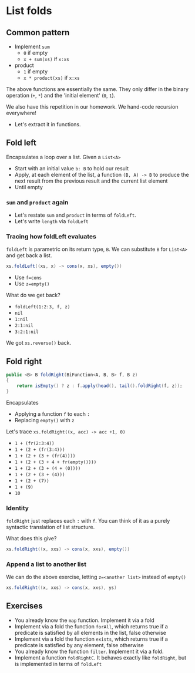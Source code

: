 # List folds

## Common pattern

- Implement `sum`
    - `0` if empty
    - `x + sum(xs)` if `x:xs`
- product
    - `1` if empty
    - `x * product(xs)` if `x:xs`
    
The above functions are essentially the same. They only differ in the binary operation (`+`, `*`)
and the 'initial element' (`0`, `1`).

We also have this repetition in our homework. We hand-code recursion everywhere!
- Let's extract it in functions.


## Fold left

Encapsulates a loop over a list. Given a `List<A>`
- Start with an initial value `b: B` to hold our result
- Apply, at each element of the list, a function `(B, A) -> B` to produce the next result from the
previous result and the current list element
- Until empty

### `sum` and `product` again

- Let's restate `sum` and `product` in terms of `foldLeft`.
- Let's write `length` via `foldLeft`

### Tracing how foldLeft evaluates

`foldLeft` is parametric on its return type, `B`. We can substitute `B` for `List<A>` and get back a list.

```java
xs.foldLeft((xs, x) -> cons(x, xs), empty())
```

- Use `f=cons`
- Use `z=empty()`

What do we get back?

- `foldLeft(1:2:3, f, z)`
- `nil`
- `1:nil`
- `2:1:nil`
- `3:2:1:nil`

We got `xs.reverse()` back.

## Fold right

```java
public <B> B foldRight(BiFunction<A, B, B> f, B z)
{
    return isEmpty() ? z : f.apply(head(), tail().foldRight(f, z));
}
```
Encapsulates
- Applying a function `f` to each `:`
- Replacing `empty()` with `z`

Let's trace `xs.foldRight((x, acc) -> acc +1, 0)`
- `1 + (fr(2:3:4))`
- `1 + (2 + (fr(3:4)))`
- `1 + (2 + (3 + (fr(4))))`
- `1 + (2 + (3 + 4 + fr(empty())))`
- `1 + (2 + (3 + (4 + (0))))`
- `1 + (2 + (3 + (4)))`
- `1 + (2 + (7))`
- `1 + (9)`
- `10`



### Identity

`foldRight` just replaces each `:` with `f`. You can think of it as a purely syntactic translation
of list structure.

What does this give?

```java
xs.foldRight((x, xxs) -> cons(x, xxs), empty())
```

### Append a list to another list

We can do the above exercise, letting `z=<another list>` instead of `empty()`

```java
xs.foldRight((x, xxs) -> cons(x, xxs), ys)
```


## Exercises

- You already know the `map` function. Implement it via a fold
- Implement via a fold the function `forAll`, which returns true if a predicate is satisfied by all elements in the list,
false otherwise
- Implement via a fold the function `exists`, which returns true if a predicate is satisfied by any element,
false otherwise
- You already know the function `filter`. Implement it via a fold.
- Implement a function `foldRightC`. It behaves exactly like `foldRight`, but is implemented in terms of `foldLeft`